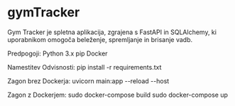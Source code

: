 # gymTracker
Gym Tracker je spletna aplikacija, zgrajena s FastAPI in SQLAlchemy, ki uporabnikom omogoča beleženje, spremljanje in brisanje vadb. 

Predpogoji:
Python 3.x
pip 
Docker

Namestitev Odvisnosti: pip install -r requirements.txt

Zagon brez Dockerja: 
uvicorn main:app --reload --host <IP>

Zagon z Dockerjem: 
sudo docker-compose build
sudo docker-compose up
